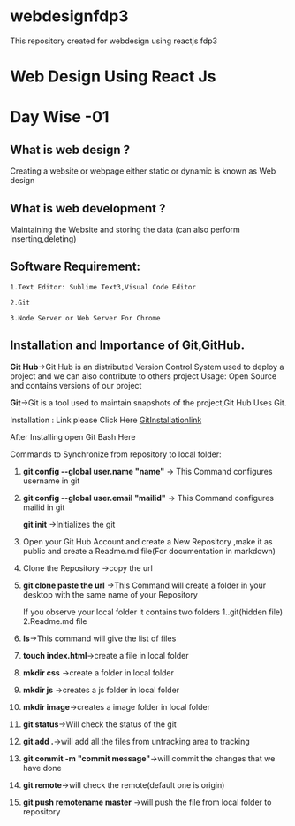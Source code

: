 # webdesignfdp3
This repository created for webdesign using reactjs fdp3


#  Web Design Using React Js


# Day Wise -01


## What is web design ?
   Creating a website or webpage either static or dynamic is known as Web design


## What is web development ?
   Maintaining the Website and storing the data (can also perform inserting,deleting)
   

## Software Requirement:
    
    1.Text Editor: Sublime Text3,Visual Code Editor
    
    2.Git
    
    3.Node Server or Web Server For Chrome
    
    

## Installation and Importance of Git,GitHub.


**Git Hub**->Git Hub is an distributed Version Control System used to deploy a project and we can also contribute to others project
  Usage: Open Source and contains versions of our project
  
 
 **Git**->Git is a tool used to maintain snapshots of the project,Git Hub Uses Git.
  
  
  Installation : Link please Click Here [GitInstallationlink](https://www.git-scm.com/)
  
  
  After Installing open Git Bash Here 
  
  
  Commands to Synchronize from repository to local folder:
  
  
  1.  **git config --global user.name "name"** -> This Command configures username in git
  
 
  2. **git config --global user.email "mailid"** -> This Command configures mailid in git
  
     **git init** ->Initializes the git
  
  
  3. Open your Git Hub Account and create a New Repository ,make it as public and create a Readme.md file(For documentation in markdown)
  
  
  4. Clone the Repository ->copy the url
  
  
  5. **git clone paste the url** ->This Command will create a folder in your desktop with the same name of your Repository
  
      If you observe your local folder it contains two folders 1..git(hidden file)
                                                               2.Readme.md file
                                                           
  
  6. **ls**->This command will give the list of files
  
 
  7. **touch index.html**->create a file in local folder
  
  
  8. **mkdir css** ->create a folder in local folder
  
 
  9. **mkdir js** ->creates a js folder in local folder
 
 
 10. **mkdir image**->creates a image folder in local folder
 
 
 11. **git status**->Will check the status of the git
 
 
 12. **git add .**->will add all the files from untracking area to tracking
 
 
 13. **git commit -m "commit message"**->will commit the changes that we have done
 

 14. **git remote**->will check the remote(default one is origin)
 
 
 15. **git push remotename master** ->will push the file from local folder to repository
 
